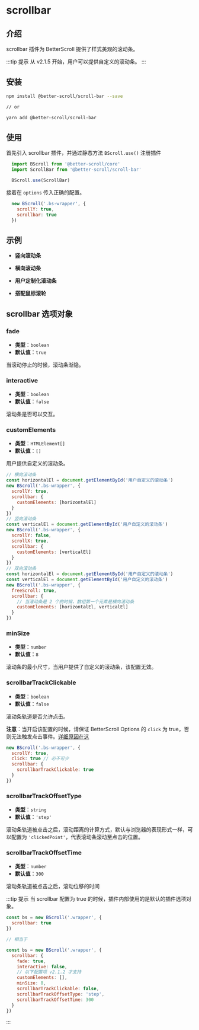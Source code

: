 # scrollbar

## 介绍

scrollbar 插件为 BetterScroll 提供了样式美观的滚动条。

:::tip 提示
从 v2.1.5 开始，用户可以提供自定义的滚动条。
:::

## 安装

```bash
npm install @better-scroll/scroll-bar --save

// or

yarn add @better-scroll/scroll-bar
```

## 使用

首先引入 scrollbar 插件，并通过静态方法 `BScroll.use()` 注册插件

```js
  import BScroll from '@better-scroll/core'
  import ScrollBar from '@better-scroll/scroll-bar'

  BScroll.use(ScrollBar)
```

接着在 `options` 传入正确的配置。

```js
  new BScroll('.bs-wrapper', {
    scrollY: true,
    scrollbar: true
  })
```
## 示例

  - **竖向滚动条**

    <demo qrcode-url="scrollbar/vertical" :render-code="true">
      <template slot="code-template">
        <<< @/examples/vue/components/scrollbar/vertical.vue?template
      </template>
      <template slot="code-script">
        <<< @/examples/vue/components/scrollbar/vertical.vue?script
      </template>
      <template slot="code-style">
        <<< @/examples/vue/components/scrollbar/vertical.vue?style
      </template>
      <scrollbar-vertical slot="demo"></scrollbar-vertical>
    </demo>

  - **横向滚动条**

    <demo qrcode-url="scrollbar/horizontal" :render-code="true">
      <template slot="code-template">
        <<< @/examples/vue/components/scrollbar/horizontal.vue?template
      </template>
      <template slot="code-script">
        <<< @/examples/vue/components/scrollbar/horizontal.vue?script
      </template>
      <template slot="code-style">
        <<< @/examples/vue/components/scrollbar/horizontal.vue?style
      </template>
      <scrollbar-horizontal slot="demo"></scrollbar-horizontal>
    </demo>

  - **用户定制化滚动条**

    <demo qrcode-url="scrollbar/custom" :render-code="true">
      <template slot="code-template">
        <<< @/examples/vue/components/scrollbar/custom.vue?template
      </template>
      <template slot="code-script">
        <<< @/examples/vue/components/scrollbar/custom.vue?script
      </template>
      <template slot="code-style">
        <<< @/examples/vue/components/scrollbar/custom.vue?style
      </template>
      <scrollbar-custom slot="demo"></scrollbar-custom>
    </demo>

  - **搭配鼠标滚轮**

    <demo qrcode-url="scrollbar/mousewheel" :render-code="true">
      <template slot="code-template">
        <<< @/examples/vue/components/scrollbar/mousewheel.vue?template
      </template>
      <template slot="code-script">
        <<< @/examples/vue/components/scrollbar/mousewheel.vue?script
      </template>
      <template slot="code-style">
        <<< @/examples/vue/components/scrollbar/mousewheel.vue?style
      </template>
      <scrollbar-mousewheel slot="demo"></scrollbar-mousewheel>
    </demo>

## scrollbar 选项对象

### fade

  - **类型**：`boolean`
  - **默认值**：`true`

  当滚动停止的时候，滚动条渐隐。

### interactive

  - **类型**：`boolean`
  - **默认值**：`false`

  滚动条是否可以交互。

### customElements <Badge text="2.1.5" />

  - **类型**：`HTMLElement[]`
  - **默认值**：`[]`

  用户提供自定义的滚动条。

  ```js
  // 横向滚动条
  const horizontalEl = document.getElementById('用户自定义的滚动条')
  new BScroll('.bs-wrapper', {
    scrollY: true,
    scrollbar: {
      customElements: [horizontalEl]
    }
  })
  // 竖向滚动条
  const verticalEl = document.getElementById('用户自定义的滚动条')
  new BScroll('.bs-wrapper', {
    scrollY: false,
    scrollX: true,
    scrollbar: {
      customElements: [verticalEl]
    }
  })
  // 双向滚动条
  const horizontalEl = document.getElementById('用户自定义的滚动条')
  const verticalEl = document.getElementById('用户自定义的滚动条')
  new BScroll('.bs-wrapper', {
    freeScroll: true,
    scrollbar: {
      // 当滚动条是 2 个的时候，数组第一个元素是横向滚动条
      customElements: [horizontalEl, verticalEl]
    }
  })
  ```

### minSize <Badge text="2.1.5" />

  - **类型**：`number`
  - **默认值**：`8`

  滚动条的最小尺寸，当用户提供了自定义的滚动条，该配置无效。

### scrollbarTrackClickable <Badge text="2.1.5" />

  - **类型**：`boolean`
  - **默认值**：`false`

  滚动条轨道是否允许点击。

  **注意**：当开启该配置的时候，请保证 BetterScroll Options 的 `click` 为 true，否则无法触发点击事件。[详细原因在这](../FAQ/diagnosis.html#【问题四】为什么-betterscroll-content-内部的所有的-click-事件的侦听器都不触发？)

  ```js
  new BScroll('.bs-wrapper', {
    scrollY: true,
    click: true // 必不可少
    scrollbar: {
      scrollbarTrackClickable: true
    }
  })
  ```

### scrollbarTrackOffsetType <Badge text="2.1.5" />

  - **类型**：`string`
  - **默认值**：`'step'`

  滚动条轨道被点击之后，滚动距离的计算方式，默认与浏览器的表现形式一样，可以配置为 `'clickedPoint'`，代表滚动条滚动至点击的位置。

### scrollbarTrackOffsetTime <Badge text="2.1.5" />

  - **类型**：`number`
  - **默认值**：`300`

  滚动条轨道被点击之后，滚动位移的时间

:::tip 提示
当 scrollbar 配置为 true 的时候，插件内部使用的是默认的插件选项对象。

```js
const bs = new BScroll('.wrapper', {
  scrollbar: true
})

// 相当于

const bs = new BScroll('.wrapper', {
  scrollbar: {
    fade: true,
    interactive: false,
    // 以下配置项 v2.1.2 才支持
    customElements: [],
    minSize: 8,
    scrollbarTrackClickable: false,
    scrollbarTrackOffsetType: 'step',
    scrollbarTrackOffsetTime: 300
  }
})
```
:::